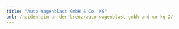 ```yaml
---
title: "Auto Wagenblast GmbH & Co. KG"
url: /heidenheim-an-der-brenz/auto-wagenblast-gmbh-und-co-kg-2/
---
```

